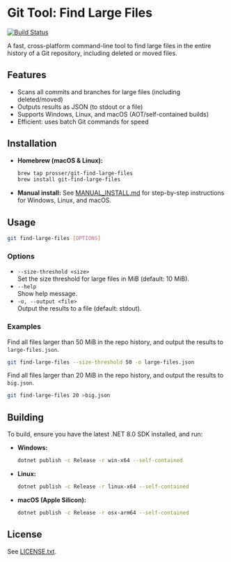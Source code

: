 # Git Tool: Find Large Files

[![Build Status](https://github.com/prosser/git-find-large-files/actions/workflows/release.yml/badge.svg)](https://github.com/prosser/git-find-large-files/actions/workflows/release.yml)

A fast, cross-platform command-line tool to find large files in the entire history of a Git repository, including deleted or moved files.

## Features

- Scans all commits and branches for large files (including deleted/moved)
- Outputs results as JSON (to stdout or a file)
- Supports Windows, Linux, and macOS (AOT/self-contained builds)
- Efficient: uses batch Git commands for speed

## Installation

- **Homebrew (macOS & Linux):**
  ```sh
  brew tap prosser/git-find-large-files
  brew install git-find-large-files
  ```
- **Manual install:** See [MANUAL_INSTALL.md](MANUAL_INSTALL.md) for step-by-step instructions for Windows, Linux, and macOS.

## Usage

```sh
git find-large-files [OPTIONS]
```

### Options

- `--size-threshold <size>`  
  Set the size threshold for large files in MiB (default: 10 MiB).
- `--help`  
  Show help message.
- `-o, --output <file>`  
  Output the results to a file (default: stdout).

### Examples

Find all files larger than 50 MiB in the repo history, and output the results to `large-files.json`.
```sh
git find-large-files --size-threshold 50 -o large-files.json
```

Find all files larger than 20 MiB in the repo history, and output the results to `big.json`.
```sh
git find-large-files 20 >big.json
```


## Building

To build, ensure you have the latest .NET 8.0 SDK installed, and run:

- **Windows:**
  ```sh
  dotnet publish -c Release -r win-x64 --self-contained
  ```
- **Linux:**
  ```sh
  dotnet publish -c Release -r linux-x64 --self-contained
  ```
- **macOS (Apple Silicon):**
  ```sh
  dotnet publish -c Release -r osx-arm64 --self-contained
  ```

## License

See [LICENSE.txt](LICENSE.txt).